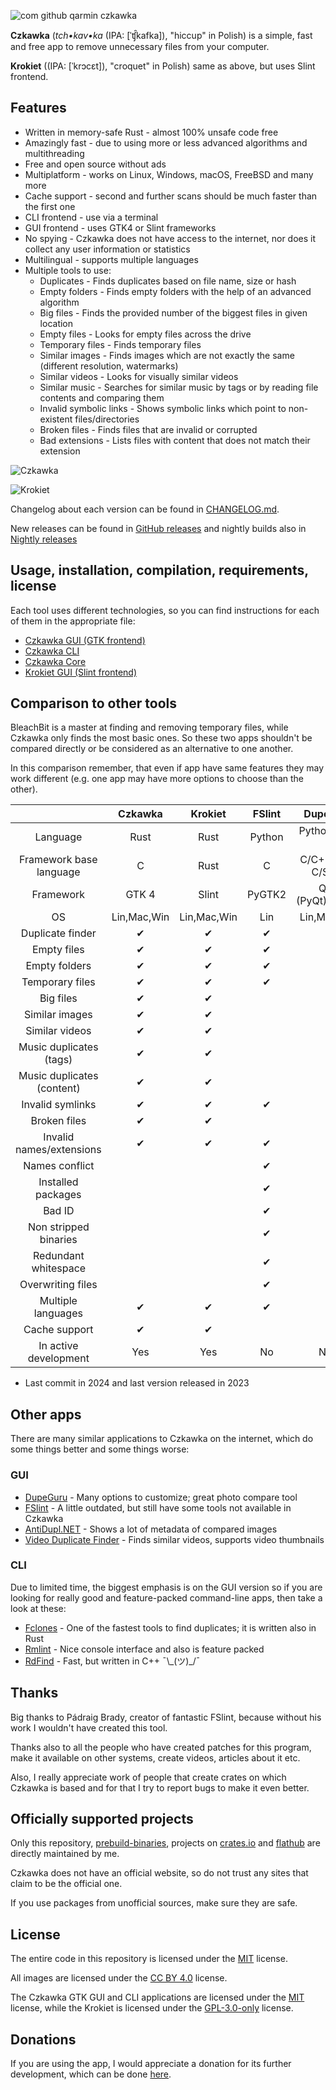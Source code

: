 ![com github qarmin czkawka](https://user-images.githubusercontent.com/41945903/102616149-66490400-4137-11eb-9cd6-813b2b070834.png)

**Czkawka** (_tch•kav•ka_ (IPA: [ˈʧ̑kafka]), "hiccup" in Polish) is a simple, fast and free app to remove unnecessary
files from your computer.

**Krokiet** ((IPA: [ˈkrɔcɛt]), "croquet" in Polish) same as above, but uses Slint frontend.

## Features

- Written in memory-safe Rust - almost 100% unsafe code free
- Amazingly fast - due to using more or less advanced algorithms and multithreading
- Free and open source without ads
- Multiplatform - works on Linux, Windows, macOS, FreeBSD and many more
- Cache support - second and further scans should be much faster than the first one
- CLI frontend - use via a terminal
- GUI frontend - uses GTK4 or Slint frameworks
- No spying - Czkawka does not have access to the internet, nor does it collect any user information or statistics
- Multilingual - supports multiple languages
- Multiple tools to use:
    - Duplicates - Finds duplicates based on file name, size or hash
    - Empty folders - Finds empty folders with the help of an advanced algorithm
    - Big files - Finds the provided number of the biggest files in given location
    - Empty files - Looks for empty files across the drive
    - Temporary files - Finds temporary files
    - Similar images - Finds images which are not exactly the same (different resolution, watermarks)
    - Similar videos - Looks for visually similar videos
    - Similar music - Searches for similar music by tags or by reading file contents and comparing them
    - Invalid symbolic links - Shows symbolic links which point to non-existent files/directories
    - Broken files - Finds files that are invalid or corrupted
    - Bad extensions - Lists files with content that does not match their extension

![Czkawka](https://github.com/user-attachments/assets/b0409515-1bec-4e13-8fac-7bdfa15f5848)

![Krokiet](https://github.com/user-attachments/assets/720e98c3-598a-41aa-a04b-0c0c1d8a28e6)

Changelog about each version can be found in [CHANGELOG.md](Changelog.md).

New releases can be found in [GitHub releases](https://github.com/qarmin/czkawka/releases) and nightly builds also in [Nightly releases](https://github.com/qarmin/czkawka/releases/tag/Nightly)

## Usage, installation, compilation, requirements, license

Each tool uses different technologies, so you can find instructions for each of them in the appropriate file:

- [Czkawka GUI (GTK frontend)](czkawka_gui/README.md)</br>
- [Czkawka CLI](czkawka_cli/README.md)</br>
- [Czkawka Core](czkawka_core/README.md)</br>
- [Krokiet GUI (Slint frontend)](krokiet/README.md)</br>

## Comparison to other tools

BleachBit is a master at finding and removing temporary files, while Czkawka only finds the most basic ones. So these
two apps shouldn't be compared directly or be considered as an alternative to one another.

In this comparison remember, that even if app have same features they may work different (e.g. one app may have more
options to choose than the other).

|                           |   Czkawka   |   Krokiet   | FSlint |     DupeGuru      |  BleachBit  |
|:-------------------------:|:-----------:|:-----------:|:------:|:-----------------:|:-----------:|
|         Language          |    Rust     |    Rust     | Python |   Python/Obj-C    |   Python    |
|  Framework base language  |      C      |    Rust     |   C    | C/C++/Obj-C/Swift |      C      |
|         Framework         |    GTK 4    |    Slint    | PyGTK2 | Qt 5 (PyQt)/Cocoa |   PyGTK3    |
|            OS             | Lin,Mac,Win | Lin,Mac,Win |  Lin   |    Lin,Mac,Win    | Lin,Mac,Win |
|     Duplicate finder      |      ✔      |      ✔      |   ✔    |         ✔         |             |
|        Empty files        |      ✔      |      ✔      |   ✔    |                   |             |
|       Empty folders       |      ✔      |      ✔      |   ✔    |                   |             |
|      Temporary files      |      ✔      |      ✔      |   ✔    |                   |      ✔      |
|         Big files         |      ✔      |      ✔      |        |                   |             |
|      Similar images       |      ✔      |      ✔      |        |         ✔         |             |
|      Similar videos       |      ✔      |      ✔      |        |                   |             |
|  Music duplicates (tags)   |      ✔      |      ✔      |        |         ✔         |             |
| Music duplicates (content) |      ✔      |      ✔      |        |                   |             |
|     Invalid symlinks      |      ✔      |      ✔      |   ✔    |                   |             |
|       Broken files        |      ✔      |      ✔      |        |                   |             |
| Invalid names/extensions  |      ✔      |      ✔      |   ✔    |                   |             |
|      Names conflict       |             |             |   ✔    |                   |             |
|    Installed packages     |             |             |   ✔    |                   |             |
|          Bad ID           |             |             |   ✔    |                   |             |
|   Non stripped binaries   |             |             |   ✔    |                   |             |
|   Redundant whitespace    |             |             |   ✔    |                   |             |
|     Overwriting files     |             |             |   ✔    |                   |      ✔      |
|    Multiple languages     |      ✔      |      ✔      |   ✔    |         ✔         |      ✔      |
|       Cache support       |      ✔      |      ✔      |        |         ✔         |             |
|   In active development   |     Yes     |     Yes     |   No   |        No*        |     Yes     |

* Last commit in 2024 and last version released in 2023

## Other apps

There are many similar applications to Czkawka on the internet, which do some things better and some things worse:

### GUI

- [DupeGuru](https://github.com/arsenetar/dupeguru) - Many options to customize; great photo compare tool
- [FSlint](https://github.com/pixelb/fslint) - A little outdated, but still have some tools not available in Czkawka
- [AntiDupl.NET](https://github.com/ermig1979/AntiDupl) - Shows a lot of metadata of compared images
- [Video Duplicate Finder](https://github.com/0x90d/videoduplicatefinder) - Finds similar videos, supports video thumbnails

### CLI

Due to limited time, the biggest emphasis is on the GUI version so if you are looking for really good and feature-packed
command-line apps, then take a look at these:

- [Fclones](https://github.com/pkolaczk/fclones) - One of the fastest tools to find duplicates; it is written also in
  Rust
- [Rmlint](https://github.com/sahib/rmlint) - Nice console interface and also is feature packed
- [RdFind](https://github.com/pauldreik/rdfind) - Fast, but written in C++ ¯\\\_(ツ)\_/¯

## Thanks

Big thanks to Pádraig Brady, creator of fantastic FSlint, because without his work I wouldn't have created this tool.

Thanks also to all the people who have created patches for this program, make it available on other systems, create videos,
articles about it etc.

Also, I really appreciate work of people that create crates on which Czkawka is based and for that I try to report bugs
to make it even better.

## Officially supported projects
Only this repository, [prebuild-binaries](https://github.com/qarmin/czkawka/releases), projects on [crates.io](https://crates.io/crates/czkawka_gui) and [flathub](https://flathub.org/apps/com.github.qarmin.czkawka) are directly maintained by me.  

Czkawka does not have an official website, so do not trust any sites that claim to be the official one.  

If you use packages from unofficial sources, make sure they are safe.

## License

The entire code in this repository is licensed under the [MIT](https://mit-license.org/) license.

All images are licensed under the [CC BY 4.0](https://creativecommons.org/licenses/by/4.0/) license.

The Czkawka GTK GUI and CLI applications are licensed under the [MIT](https://mit-license.org/) license, while the Krokiet is licensed under the [GPL-3.0-only](https://www.gnu.org/licenses/gpl-3.0.en.html) license.

## Donations

If you are using the app, I would appreciate a donation for its further development, which can be
done [here](https://github.com/sponsors/qarmin).

